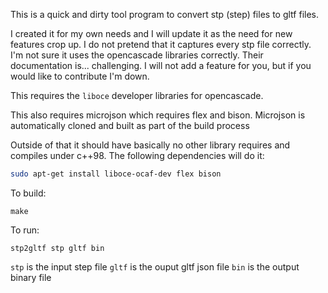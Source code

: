 
This is a quick and dirty tool program to convert stp (step) files to gltf files.

I created it for my own needs and I will update it as the need for new features crop up. I do not pretend that it captures every stp file correctly. I'm not sure it uses the opencascade libraries correctly. Their documentation is... challenging. I will not add a feature for you, but if you would like to contribute I'm down.

This requires the `liboce` developer libraries for opencascade.

This also requires microjson which requires flex and bison. Microjson is automatically cloned and built as part of the build process

Outside of that it should have basically no other library requires and compiles under c++98. The following dependencies will do it:

```bash
sudo apt-get install liboce-ocaf-dev flex bison
```

To build:
```
make
```

To run:
```
stp2gltf stp gltf bin
```

`stp` is the input step file
`gltf` is the ouput gltf json file
`bin` is the output binary file
